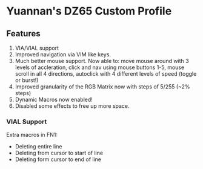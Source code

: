 # Yuannan's DZ65 Custom Profile

## Features

1. VIA/VIAL support
2. Improved navigation via VIM like keys.
3. Much better mouse support. Now able to: move mouse around with 3 levels of accleration, click and nav using mouse buttons 1-5, mouse scroll in all 4 directions, autoclick with 4 different levels of speed (toggle or burst!)
4. Improved granularity of the RGB Matrix now with steps of 5/255 (~2% steps)
5. Dynamic Macros now enabled!
6. Disabled some effects to free up more space.

### VIAL Support

Extra macros in FN1:
- Deleting entire line
- Deleting from cursor to start of line
- Deleting form cursor to end of line
